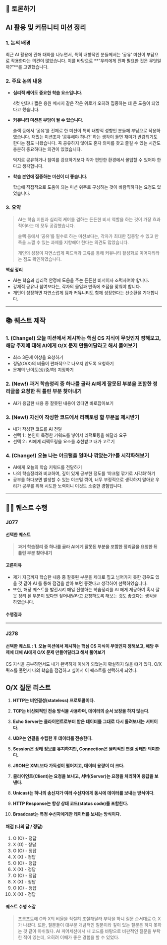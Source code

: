 ## 🤔 토론하기
## AI 활용 및 커뮤니티 미션 정리

### 1. 논의 배경

최근 AI 활용에 관해 대화를 나누면서, 특히 내향적인 분들께서는 ‘공유’ 미션이 부담으로 작용한다는 의견이 많았습니다. 이를 바탕으로 **“우리에게 진짜 필요한 것은 무엇일까?”**를 고민했습니다.

### 2. 주요 논의 내용

- **심리적 케어도 중요한 학습 요소입니다.**
    
    4컷 만화나 짧은 응원 메시지 같은 작은 위로가 오히려 집중하는 데 큰 도움이 되었다고 했습니다.
    
- **커뮤니티 미션은 부담이 될 수 있습니다.**
    
    슬랙 등에서 ‘공유’를 전제로 한 미션이 특히 내향적 성향인 분들께 부담으로 작용하였습니다. 재밌는 미션조차 ‘공유해야 하나?’ 하는 생각이 들면 재미가 반감되기도 한다는 점도 나왔습니다.  꼭 공유하지 않아도 혼자 의미를 찾고 즐길 수 있는 시간도 충분히 중요하다는 의견이 있었습니다.
    
    억지로 공유하거나 참여를 강요하기보다 각자 편안한 환경에서 몰입할 수 있어야 한다고 생각합니다.
    
- **학습 본연에 집중하는 미션이 더 좋습니다.**
    
    학습에 직접적으로 도움이 되는 미션 위주로 구성하는 것이 바람직하다는 요청도 있었습니다.
    

### 3. 요약

> AI는 학습 지원과 심리적 케어를 겸하는 든든한 비서 역할을 하는 것이 가장 효과적이라는 데 모두 공감했습니다.
> 
> 
> 슬랙 등에서 ‘공유’를 필수로 하는 미션보다는, 각자가 최대한 집중할 수 있고 만족을 느낄 수 있는 과제를 지향해야 한다는 의견도 많았습니다.
> 
> 개인의 성장이 자연스럽게 피드백과 교류를 통해 커뮤니티 활성화로 이어지리라는 점도 확인하였습니다.
> 

**핵심 정리**

- AI는 학습과 심리적 안정에 도움을 주는 든든한 비서이자 조력자여야 합니다.
- 강제적 공유나 참여보다는, 각자의 몰입과 만족에 초점을 맞춰야 합니다.
- 개인이 성장하면 자연스럽게 팀과 커뮤니티도 함께 성장한다는 선순환을 기대합니다.

---
## 📚 퀘스트 제작

### **1. (Change!) 오늘 미션에서 제시하는 핵심 CS 지식이 무엇인지 정해보고, 해당 주제에 대해 AI에게 O/X 문제 만들어달라고 해서 풀어보기**

- 최소 3문제 이상을 요청하기
- 정답(O/X)의 비율이 편파적으로 나오지 않도록 요청하기
- 문제의 난이도(상/중/하) 지정하기

### 2. (New!) 과거 학습정리 중 하나를 골라 AI에게 잘못된 부분을 포함한 정리글을 요청한 뒤 틀린 부분 찾아내기

- AI가 응답한 내용 중 잘못된 내용이 있다면 바로잡아보기

### **3. (New!) 자신이 작성한 코드에서 리펙토링 할 부분을 제시받기**

- 내가 작성한 코드를 AI 전달
- 선택 1 : 본인이 특정한 키워드를 넣어서 리팩토링을 해달라 요구
- 선택 2 : AI에게 리팩토링을 요소를 추천받고 내가 고르기

### **4. (Change!) 오늘 나는 야크털을 얼마나 깎았는가?를 시각화해보기**

- AI에게 오늘의 학습 키워드를 전달하기
- 나의 학습정리와 비교하여, 깊이 있게 공부한 정도를 ‘야크털 깎기로 시각화’하기
- 공부를 하다보면 발생할 수 있는 야크털 깎이, 너무 부정적으로 생각하지 말아요 우리가 공부를 위해 시도한 노력이니 이것도 소중한 경험입니다.

---
## 🏃🏻 퀘스트 수행

### J077
#### 선택한 퀘스트
> **과거 학습정리 중 하나를 골라 AI에게 잘못된 부분을 포함한 정리글을 요청한 뒤 틀린 부분 찾아내기**
#### 고른이유
- 제가 지금까지 학습한 내용 중 잘못된 부분을 제대로 짚고 넘어가지 못한 경우도 있을 것 같아 AI 를 통해 점검을 받아 보면 좋겠다고 생각하여 선택하였습니다.
- 또한, 해당 퀘스트를 발전시켜 매일 진행하는 학습정리를 AI 에게 제공하여 혹시 잘못 정리 된 부분이 있다면 짚어내달라고 요청하도록 해보는 것도 좋겠다는 생각을 하였습니다.
#### 수행결과


---
### J278

#### 선택한 퀘스트 : 1. 오늘 미션에서 제시하는 핵심 CS 지식이 무엇인지 정해보고, 해당 주제에 대해 AI에게 O/X 문제 만들어달라고 해서 풀어보기

CS 지식을 공부하면서도 내가 완벽하게 이해가 되었는지 확실하지 않을 떄가 있다. O/X 퀴즈를 풀면서 나의 학습을 점검하고 싶어서 이 퀘스트를 선택하게 되었다.

## O/X 질문 리스트

1. **HTTP는 비연결성(stateless) 프로토콜이다.**

2. **TCP는 비신뢰적인 전송 방식을 사용하며, 데이터의 순서 보장을 하지 않는다.**

3. **Echo Server는 클라이언트로부터 받은 데이터를 그대로 다시 돌려보내는 서버이다.**

4. **UDP는 연결을 수립한 후 데이터를 전송한다.**

5. **Session은 상태 정보를 유지하지만, Connection은 물리적인 연결 상태만 의미한다.**

6. **JSON은 XML보다 가독성이 떨어지고, 데이터 용량이 더 크다.**

7. **클라이언트(Client)는 요청을 보내고, 서버(Server)는 요청을 처리하여 응답을 보낸다.**

8. **Unicast는 하나의 송신자가 여러 수신자에게 동시에 데이터를 보내는 방식이다.**

9. **HTTP Response는 항상 상태 코드(status code)를 포함한다.**

10. **Broadcast는 특정 수신자에게만 데이터를 보내는 방식이다.**

#### 채점 (나의 답 / 정답)

1. O (O) - 정답
2. X (O) - 정답
3. O (O) - 정답
4. X (X) - 정답
5. O (O) - 정답
6. X (X) - 정답
7. O (O) - 정답
8. X (X) - 정답
9. O (O) - 정답
10. X (X) - 정답

#### 퀘스트 수행 소감

> 프롬프트에 O와 X의 비율을 적절히 조절해달라 부탁을 하니 질문 순서대로 O, X가 나왔다. 또한, 질문들이 대부분 개념적인 질문이라 깊이 있는 질문은 하지 못하는 것 같아 아쉬웠다. AI 피어세션에서 내 코드를 바탕으로 비판적인 질문을 부탁한 적이 있는데, 오히려 이때가 좋은 경험을 할 수 있었다.

